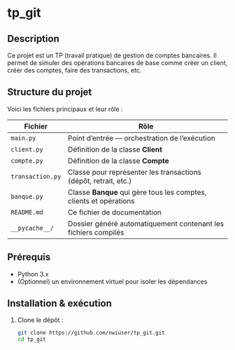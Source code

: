 # tp_git

## Description  
Ce projet est un TP (travail pratique) de gestion de comptes bancaires. Il permet de simuler des opérations bancaires de base comme créer un client, créer des comptes, faire des transactions, etc.

## Structure du projet  
Voici les fichiers principaux et leur rôle :

| Fichier | Rôle |
|---|---|
| `main.py` | Point d’entrée — orchestration de l’exécution |
| `client.py` | Définition de la classe **Client** |
| `compte.py` | Définition de la classe **Compte** |
| `transaction.py` | Classe pour représenter les transactions (dépôt, retrait, etc.) |
| `banque.py` | Classe **Banque** qui gère tous les comptes, clients et opérations |
| `README.md` | Ce fichier de documentation |
| `__pycache__/` | Dossier généré automatiquement contenant les fichiers compilés |

## Prérequis  
- Python 3.x  
- (Optionnel) un environnement virtuel pour isoler les dépendances  

## Installation & exécution  
1. Clone le dépôt :  
   ```bash
   git clone https://github.com/nwiuser/tp_git.git
   cd tp_git
